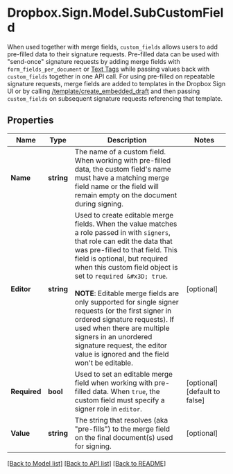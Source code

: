 # Dropbox.Sign.Model.SubCustomField
When used together with merge fields, `custom_fields` allows users to add pre-filled data to their signature requests.  Pre-filled data can be used with \"send-once\" signature requests by adding merge fields with `form_fields_per_document` or [Text Tags](https://app.hellosign.com/api/textTagsWalkthrough#TextTagIntro) while passing values back with `custom_fields` together in one API call.  For using pre-filled on repeatable signature requests, merge fields are added to templates in the Dropbox Sign UI or by calling [/template/create_embedded_draft](/api/reference/operation/templateCreateEmbeddedDraft) and then passing `custom_fields` on subsequent signature requests referencing that template.

## Properties

Name | Type | Description | Notes
------------ | ------------- | ------------- | -------------
**Name** | **string** |  The name of a custom field. When working with pre-filled data, the custom field&#39;s name must have a matching merge field name or the field will remain empty on the document during signing.  | 
**Editor** | **string** |  Used to create editable merge fields. When the value matches a role passed in with `signers`, that role can edit the data that was pre-filled to that field. This field is optional, but required when this custom field object is set to `required &#x3D; true`.<br><br>**NOTE**: Editable merge fields are only supported for single signer requests (or the first signer in ordered signature requests). If used when there are multiple signers in an unordered signature request, the editor value is ignored and the field won&#39;t be editable.  | [optional] 
**Required** | **bool** |  Used to set an editable merge field when working with pre-filled data. When `true`, the custom field must specify a signer role in `editor`.  | [optional] [default to false]
**Value** | **string** |  The string that resolves (aka &quot;pre-fills&quot;) to the merge field on the final document(s) used for signing.  | [optional] 

[[Back to Model list]](../README.md#documentation-for-models) [[Back to API list]](../README.md#documentation-for-api-endpoints) [[Back to README]](../README.md)


